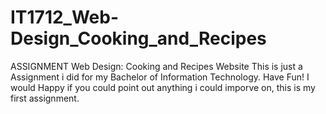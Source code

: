 # IT1712_Web-Design_Cooking_and_Recipes
ASSIGNMENT Web Design: Cooking and Recipes Website
This is just a Assignment i did for my Bachelor of Information Technology.
Have Fun!
I would Happy if you could point out anything i could imporve on, this is my first assignment.
